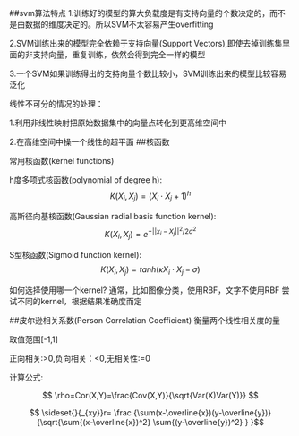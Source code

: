 ##svm算法特点
1.训练好的模型的算大负载度是有支持向量的个数决定的，而不是由数据的维度决定的。所以SVM不太容易产生overfitting

2.SVM训练出来的模型完全依赖于支持向量(Support Vectors),即使去掉训练集里面的非支持向量，重复训练，依然会得到完全一样的模型

3.一个SVM如果训练得出的支持向量个数比较小，SVM训练出来的模型比较容易泛化

线性不可分的情况的处理：

1.利用非线性映射把原始数据集中的向量点转化到更高维空间中

2.在高维空间中操一个线性的超平面
##核函数

常用核函数(kernel functions)

h度多项式核函数(polynomial of degree h): 
$$ K(X_i,X_j)=(X_i \cdot X_j + 1)^h$$

高斯径向基核函数(Gaussian radial basis function kernel):
$$ K(X_i,X_j)=e^{-{||x_i-X_j||}^2/2\sigma^2}$$

S型核函数(Sigmoid function kernel):
$$ K(X_i,X_j)=tanh(\kappa X_i \cdot X_j - \sigma)$$

如何选择使用哪一个kernel?
通常，比如图像分类，使用RBF，文字不使用RBF
尝试不同的kernel，根据结果准确度而定

##皮尔逊相关系数(Person Correlation Coefficient)
衡量两个线性相关度的量

取值范围[-1,1]

正向相关:>0,负向相关：<0,无相关性:=0

计算公式:

$$ \rho=Cor(X,Y)=\frac{Cov(X,Y)}{\sqrt{Var(X)Var(Y)}} $$

$$ \sideset{}{_{xy}}r= \frac {\sum(x-\overline{x})(y-\overline{y})} {\sqrt{\sum{(x-\overline{x})^2} \sum{(y-\overline{y})^2} } }$$


